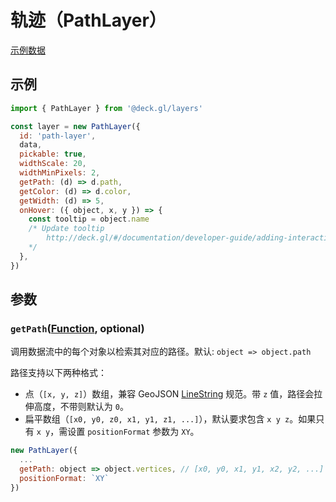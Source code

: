 # 轨迹（PathLayer）

[示例数据](https://raw.githubusercontent.com/uber-common/deck.gl-data/master/website/bart-lines.json)

## 示例

```js
import { PathLayer } from '@deck.gl/layers'

const layer = new PathLayer({
  id: 'path-layer',
  data,
  pickable: true,
  widthScale: 20,
  widthMinPixels: 2,
  getPath: (d) => d.path,
  getColor: (d) => d.color,
  getWidth: (d) => 5,
  onHover: ({ object, x, y }) => {
    const tooltip = object.name
    /* Update tooltip
        http://deck.gl/#/documentation/developer-guide/adding-interactivity?section=example-display-a-tooltip-for-hovered-object
    */
  },
})
```

## 参数

### `getPath`([Function](https://deck.gl/#/documentation/developer-guide/using-layers?section=accessors), optional)

调用数据流中的每个对象以检索其对应的路径。默认: `object => object.path`

路径支持以下两种格式：

- 点（`[x, y, z]`）数组，兼容 GeoJSON [LineString](https://tools.ietf.org/html/rfc7946#section-3.1.4) 规范。带 `z` 值，路径会拉伸高度，不带则默认为 `0`。
- 扁平数组（`[x0, y0, z0, x1, y1, z1, ...]`），默认要求包含 `x y z`。如果只有 `x y`，需设置 `positionFormat` 参数为 `XY`。

```js
new PathLayer({
  ...
  getPath: object => object.vertices, // [x0, y0, x1, y1, x2, y2, ...]
  positionFormat: `XY`
})
```

<ClientOnly>
  <common-code-view name="deckgl-path-layer" />
</ClientOnly>
